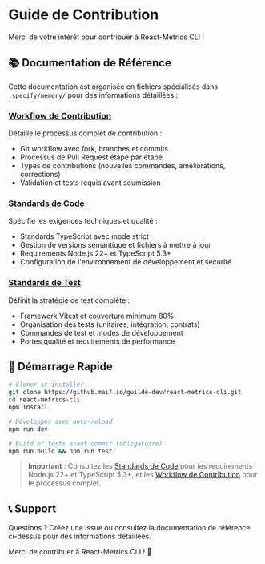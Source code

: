 # Guide de Contribution

Merci de votre intérêt pour contribuer à React-Metrics CLI !

## 📚 Documentation de Référence

Cette documentation est organisée en fichiers spécialisés dans `.specify/memory/` pour des informations détaillées :

### **[Workflow de Contribution](.specify/memory/contribution-workflows.md)**
Détaille le processus complet de contribution :
- Git workflow avec fork, branches et commits
- Processus de Pull Request étape par étape
- Types de contributions (nouvelles commandes, améliorations, corrections)
- Validation et tests requis avant soumission

### **[Standards de Code](.specify/memory/code-standards.md)**
Spécifie les exigences techniques et qualité :
- Standards TypeScript avec mode strict
- Gestion de versions sémantique et fichiers à mettre à jour
- Requirements Node.js 22+ et TypeScript 5.3+
- Configuration de l'environnement de développement et sécurité

### **[Standards de Test](.specify/memory/testing-standards.md)**
Définit la stratégie de test complète :
- Framework Vitest et couverture minimum 80%
- Organisation des tests (unitaires, intégration, contrats)
- Commandes de test et modes de développement
- Portes qualité et requirements de performance

## 🚀 Démarrage Rapide

```bash
# Cloner et installer
git clone https://github.maif.io/guilde-dev/react-metrics-cli.git
cd react-metrics-cli
npm install

# Développer avec auto-reload
npm run dev

# Build et tests avant commit (obligatoire)
npm run build && npm run test
```

> **Important** : Consultez les [Standards de Code](.specify/memory/code-standards.md) pour les requirements Node.js 22+ et TypeScript 5.3+, et les [Workflow de Contribution](.specify/memory/contribution-workflows.md) pour le processus complet.

## 📞 Support

Questions ? Créez une issue ou consultez la documentation de référence ci-dessus pour des informations détaillées.

Merci de contribuer à React-Metrics CLI ! 🎉
